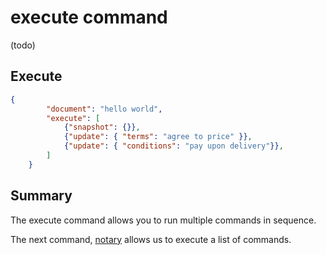 # execute command

(todo)

## Execute

```JSON
{
		"document": "hello world",
		"execute": [
			{"snapshot": {}}, 
			{"update": { "terms": "agree to price" }}, 
			{"update": { "conditions": "pay upon delivery"}},
		]
	}
```

## Summary

The execute command allows you to run multiple commands in sequence.

The next command, [notary](notary.md) allows us to execute a list of commands.
